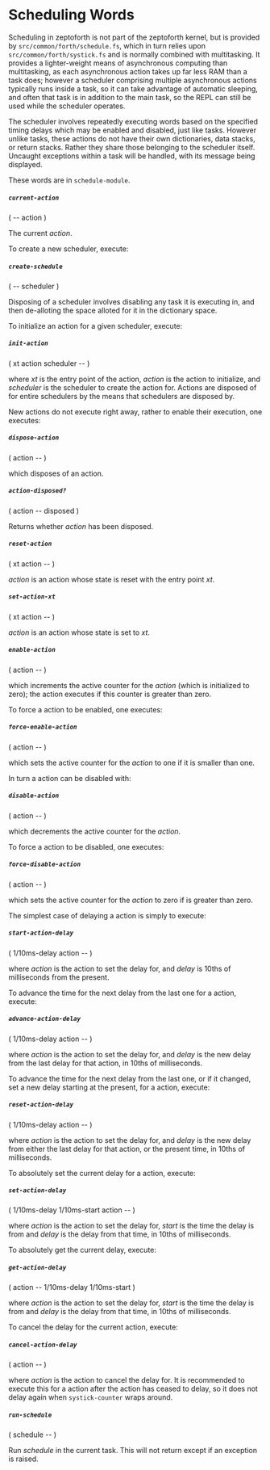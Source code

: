 # Scheduling Words

Scheduling in zeptoforth is not part of the zeptoforth kernel, but is provided by `src/common/forth/schedule.fs`, which in turn relies upon `src/common/forth/systick.fs` and is normally combined with multitasking. It provides a lighter-weight means of asynchronous computing than multitasking, as each asynchronous action takes up far less RAM than a task does; however a scheduler comprising multiple asynchronous actions typically runs inside a task, so it can take advantage of automatic sleeping, and often that task is in addition to the main task, so the REPL can still be used while the scheduler operates.

The scheduler involves repeatedly executing words based on the specified timing delays which may be enabled and disabled, just like tasks. However unlike tasks, these actions do not have their own dictionaries, data stacks, or return stacks. Rather they share those belonging to the scheduler itself. Uncaught exceptions within a task will be handled, with its message being displayed.

These words are in `schedule-module`.

##### `current-action`
( -- action )

The current *action*.

To create a new scheduler, execute:

##### `create-schedule`
( -- scheduler )

Disposing of a scheduler involves disabling any task it is executing in, and then de-alloting the space alloted for it in the dictionary space.

To initialize an action for a given scheduler, execute:

##### `init-action`
( xt action scheduler -- )

where *xt* is the entry point of the action, *action* is the action to initialize, and *scheduler* is the scheduler to create the action for. Actions are disposed of for entire schedulers by the means that schedulers are disposed by.

New actions do not execute right away, rather to enable their execution, one executes:

##### `dispose-action`
( action -- )

which disposes of an action.

##### `action-disposed?`
( action -- disposed )

Returns whether *action* has been disposed.

##### `reset-action`
( xt action -- )

*action* is an action whose state is reset with the entry point *xt*.

##### `set-action-xt`
( xt action -- )

*action* is an action whose state is set to *xt*.

##### `enable-action`
( action -- )

which increments the active counter for the *action* (which is initialized to zero); the action executes if this counter is greater than zero.

To force a action to be enabled, one executes:

##### `force-enable-action`
( action -- )

which sets the active counter for the *action* to one if it is smaller than one.

In turn a action can be disabled with:

##### `disable-action`
( action -- )

which decrements the active counter for the *action*.

To force a action to be disabled, one executes:

##### `force-disable-action`
( action -- )

which sets the active counter for the *action* to zero if is greater than zero.

The simplest case of delaying a action is simply to execute:

##### `start-action-delay`
( 1/10ms-delay action -- )

where *action* is the action to set the delay for, and *delay* is 10ths of milliseconds from the present.

To advance the time for the next delay from the last one for a action, execute:

##### `advance-action-delay`
( 1/10ms-delay action -- )

where *action* is the action to set the delay for, and *delay* is the new delay from the last delay for that action, in 10ths of milliseconds.

To advance the time for the next delay from the last one, or if it changed, set a new delay starting at the present, for a action, execute:

##### `reset-action-delay`
( 1/10ms-delay action -- )

where *action* is the action to set the delay for, and *delay* is the new delay from either the last delay for that action, or the present time, in 10ths of milliseconds.

To absolutely set the current delay for a action, execute:

##### `set-action-delay`
( 1/10ms-delay 1/10ms-start action -- )

where *action* is the action to set the delay for, *start* is the time the delay is from and *delay* is the delay from that time, in 10ths of milliseconds.

To absolutely get the current delay, execute:

##### `get-action-delay`
( action --  1/10ms-delay 1/10ms-start )

where *action* is the action to set the delay for, *start* is the time the delay is from and *delay* is the delay from that time, in 10ths of milliseconds.

To cancel the delay for the current action, execute:

##### `cancel-action-delay`
( action -- )

where *action* is the action to cancel the delay for. It is recommended to execute this for a action after the action has ceased to delay, so it does not delay again when `systick-counter` wraps around.

##### `run-schedule`
( schedule -- )

Run *schedule* in the current task. This will not return except if an exception is raised.
